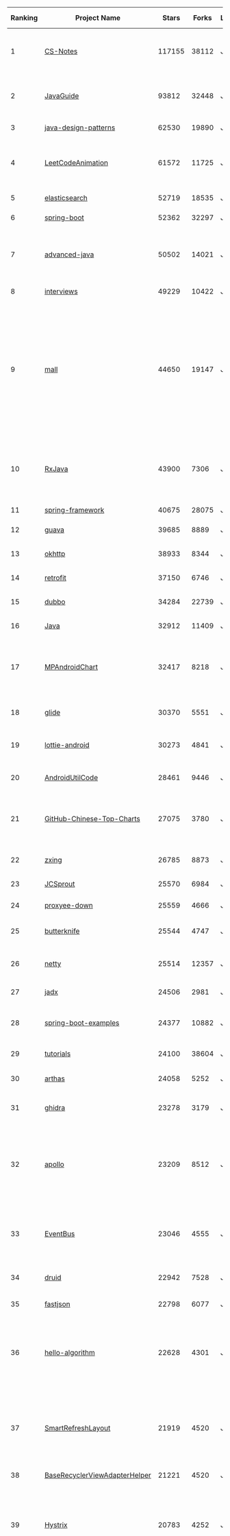 | Ranking | Project Name | Stars | Forks | Language | Open Issues | Description | Last Commit |
| ------- | ------------ | ----- | ----- | -------- | ----------- | ----------- | ----------- |
| 1 | [CS-Notes](https://github.com/CyC2018/CS-Notes) | 117155 | 38112 | Java | 52 | :books: 技术面试必备基础知识、Leetcode、计算机操作系统、计算机网络、系统设计、Java、Python、C++ | 2020-12-10T06:45:51Z |
| 2 | [JavaGuide](https://github.com/Snailclimb/JavaGuide) | 93812 | 32448 | Java | 32 | 「Java学习+面试指南」一份涵盖大部分 Java 程序员所需要掌握的核心知识。准备 Java 面试，首选 JavaGuide！ | 2020-12-15T16:29:51Z |
| 3 | [java-design-patterns](https://github.com/iluwatar/java-design-patterns) | 62530 | 19890 | Java | 239 | Design patterns implemented in Java | 2020-12-13T15:35:38Z |
| 4 | [LeetCodeAnimation](https://github.com/MisterBooo/LeetCodeAnimation) | 61572 | 11725 | Java | 8 | Demonstrate all the questions on LeetCode in the form of animation.（用动画的形式呈现解LeetCode题目的思路） | 2020-09-30T01:43:30Z |
| 5 | [elasticsearch](https://github.com/elastic/elasticsearch) | 52719 | 18535 | Java | 3058 | Open Source, Distributed, RESTful Search Engine | 2020-12-18T01:31:51Z |
| 6 | [spring-boot](https://github.com/spring-projects/spring-boot) | 52362 | 32297 | Java | 496 | Spring Boot | 2020-12-17T15:45:13Z |
| 7 | [advanced-java](https://github.com/doocs/advanced-java) | 50502 | 14021 | Java | 1 | 😮 互联网 Java 工程师进阶知识完全扫盲：涵盖高并发、分布式、高可用、微服务、海量数据处理等领域知识，后端同学必看，前端同学也可学习 | 2020-12-07T01:21:24Z |
| 8 | [interviews](https://github.com/kdn251/interviews) | 49229 | 10422 | Java | 85 | Everything you need to know to get the job. | 2020-12-11T21:38:11Z |
| 9 | [mall](https://github.com/macrozheng/mall) | 44650 | 19147 | Java | 26 | mall项目是一套电商系统，包括前台商城系统及后台管理系统，基于SpringBoot+MyBatis实现，采用Docker容器化部署。 前台商城系统包含首页门户、商品推荐、商品搜索、商品展示、购物车、订单流程、会员中心、客户服务、帮助中心等模块。 后台管理系统包含商品管理、订单管理、会员管理、促销管理、运营管理、内容管理、统计报表、财务管理、权限管理、设置等模块。 | 2020-12-17T04:25:07Z |
| 10 | [RxJava](https://github.com/ReactiveX/RxJava) | 43900 | 7306 | Java | 12 | RxJava – Reactive Extensions for the JVM – a library for composing asynchronous and event-based programs using observable sequences for the Java VM. | 2020-12-15T07:59:03Z |
| 11 | [spring-framework](https://github.com/spring-projects/spring-framework) | 40675 | 28075 | Java | 1198 | Spring Framework | 2020-12-18T00:59:47Z |
| 12 | [guava](https://github.com/google/guava) | 39685 | 8889 | Java | 726 | Google core libraries for Java | 2020-12-17T22:08:45Z |
| 13 | [okhttp](https://github.com/square/okhttp) | 38933 | 8344 | Java | 92 | Square’s meticulous HTTP client for the JVM, Android, and GraalVM. | 2020-12-15T17:46:15Z |
| 14 | [retrofit](https://github.com/square/retrofit) | 37150 | 6746 | Java | 130 | A type-safe HTTP client for Android and the JVM | 2020-12-11T00:28:10Z |
| 15 | [dubbo](https://github.com/apache/dubbo) | 34284 | 22739 | Java | 938 | Apache Dubbo is a high-performance, java based, open source RPC framework. | 2020-12-17T02:14:00Z |
| 16 | [Java](https://github.com/TheAlgorithms/Java) | 32912 | 11409 | Java | 764 | All Algorithms implemented in Java | 2020-12-14T09:15:53Z |
| 17 | [MPAndroidChart](https://github.com/PhilJay/MPAndroidChart) | 32417 | 8218 | Java | 1891 | A powerful 🚀 Android chart view / graph view library, supporting line- bar- pie- radar- bubble- and candlestick charts as well as scaling, panning and animations. | 2020-12-08T08:57:53Z |
| 18 | [glide](https://github.com/bumptech/glide) | 30370 | 5551 | Java | 183 | An image loading and caching library for Android focused on smooth scrolling | 2020-12-17T22:40:12Z |
| 19 | [lottie-android](https://github.com/airbnb/lottie-android) | 30273 | 4841 | Java | 39 | Render After Effects animations natively on Android and iOS, Web, and React Native | 2020-12-06T20:42:06Z |
| 20 | [AndroidUtilCode](https://github.com/Blankj/AndroidUtilCode) | 28461 | 9446 | Java | 34 | :fire: Android developers should collect the following utils(updating). | 2020-12-11T08:21:36Z |
| 21 | [GitHub-Chinese-Top-Charts](https://github.com/kon9chunkit/GitHub-Chinese-Top-Charts) | 27075 | 3780 | Java | 84 | :cn: GitHub中文排行榜，帮助你发现高分优秀中文项目、更高效地吸收国人的优秀经验成果；榜单每周更新一次，敬请关注！ | 2020-12-14T07:51:29Z |
| 22 | [zxing](https://github.com/zxing/zxing) | 26785 | 8873 | Java | 8 | ZXing ("Zebra Crossing") barcode scanning library for Java, Android | 2020-12-09T17:29:13Z |
| 23 | [JCSprout](https://github.com/crossoverJie/JCSprout) | 25570 | 6984 | Java | 38 | 👨‍🎓 Java Core Sprout : basic, concurrent, algorithm  | 2020-10-12T18:43:36Z |
| 24 | [proxyee-down](https://github.com/proxyee-down-org/proxyee-down) | 25559 | 4666 | Java | 211 | http下载工具，基于http代理，支持多连接分块下载 | 2020-08-11T09:34:25Z |
| 25 | [butterknife](https://github.com/JakeWharton/butterknife) | 25544 | 4747 | Java | 113 | Bind Android views and callbacks to fields and methods. | 2020-09-04T02:00:13Z |
| 26 | [netty](https://github.com/netty/netty) | 25514 | 12357 | Java | 472 | Netty project - an event-driven asynchronous network application framework | 2020-12-17T18:07:39Z |
| 27 | [jadx](https://github.com/skylot/jadx) | 24506 | 2981 | Java | 144 | Dex to Java decompiler | 2020-12-16T16:12:13Z |
| 28 | [spring-boot-examples](https://github.com/ityouknow/spring-boot-examples) | 24377 | 10882 | Java | 5 | about learning Spring Boot via examples. Spring Boot 教程、技术栈示例代码，快速简单上手教程。  | 2020-12-15T13:16:16Z |
| 29 | [tutorials](https://github.com/eugenp/tutorials) | 24100 | 38604 | Java | 30 | Just Announced - "Learn Spring Security OAuth":  | 2020-12-17T16:10:52Z |
| 30 | [arthas](https://github.com/alibaba/arthas) | 24058 | 5252 | Java | 173 | Alibaba Java Diagnostic Tool Arthas/Alibaba Java诊断利器Arthas | 2020-12-17T09:53:18Z |
| 31 | [ghidra](https://github.com/NationalSecurityAgency/ghidra) | 23278 | 3179 | Java | 1064 | Ghidra is a software reverse engineering (SRE) framework | 2020-12-17T18:59:25Z |
| 32 | [apollo](https://github.com/ctripcorp/apollo) | 23209 | 8512 | Java | 165 | Apollo（阿波罗）是携程框架部门研发的分布式配置中心，能够集中化管理应用不同环境、不同集群的配置，配置修改后能够实时推送到应用端，并且具备规范的权限、流程治理等特性，适用于微服务配置管理场景。 | 2020-12-13T13:57:49Z |
| 33 | [EventBus](https://github.com/greenrobot/EventBus) | 23046 | 4555 | Java | 136 | Event bus for Android and Java that simplifies communication between Activities, Fragments, Threads, Services, etc. Less code, better quality. | 2020-03-04T03:28:27Z |
| 34 | [druid](https://github.com/alibaba/druid) | 22942 | 7528 | Java | 1899 | 阿里巴巴计算平台事业部出品，为监控而生的数据库连接池 | 2020-12-16T15:01:12Z |
| 35 | [fastjson](https://github.com/alibaba/fastjson) | 22798 | 6077 | Java | 1534 | A fast JSON parser/generator for Java.   | 2020-12-09T19:04:41Z |
| 36 | [hello-algorithm](https://github.com/geekxh/hello-algorithm) | 22628 | 4301 | Java | 1 | 🌍「算法面试+算法知识」针对小白的算法训练 \| 还包括：1、阿里、字节、滴滴 百篇大厂面经汇总 2、千本开源电子书  3、百张思维导图 （右侧来个 star 吧 🌹，English version supported） | 2020-11-20T05:49:43Z |
| 37 | [SmartRefreshLayout](https://github.com/scwang90/SmartRefreshLayout) | 21919 | 4520 | Java | 120 | 🔥下拉刷新、上拉加载、二级刷新、淘宝二楼、RefreshLayout、OverScroll，Android智能下拉刷新框架，支持越界回弹、越界拖动，具有极强的扩展性，集成了几十种炫酷的Header和 Footer。 | 2020-10-18T13:28:09Z |
| 38 | [BaseRecyclerViewAdapterHelper](https://github.com/CymChad/BaseRecyclerViewAdapterHelper) | 21221 | 4520 | Java | 296 | BRVAH:Powerful and flexible RecyclerAdapter | 2020-12-09T05:59:59Z |
| 39 | [Hystrix](https://github.com/Netflix/Hystrix) | 20783 | 4252 | Java | 382 | Hystrix is a latency and fault tolerance library designed to isolate points of access to remote systems, services and 3rd party libraries, stop cascading failure and enable resilience in complex distributed systems where failure is inevitable. | 2020-11-02T23:53:36Z |
| 40 | [spring-boot-demo](https://github.com/xkcoding/spring-boot-demo) | 19702 | 6815 | Java | 69 | 该项目已成功集成 actuator(监控)、admin(可视化监控)、logback(日志)、aopLog(通过AOP记录web请求日志)、统一异常处理(json级别和页面级别)、freemarker(模板引擎)、thymeleaf(模板引擎)、Beetl(模板引擎)、Enjoy(模板引擎)、JdbcTemplate(通用JDBC操作数据库)、JPA(强大的ORM框架)、mybatis(强大的ORM框架)、通用Mapper(快速操作Mybatis)、PageHelper(通用的Mybatis分页插件)、mybatis-plus(快速操作Mybatis)、BeetlSQL(强大的ORM框架)、upload(本地文件上传和七牛云文件上传)、redis(缓存)、ehcache(缓存)、email(发送各种类型邮件)、task(基础定时任务)、quartz(动态管理定时任务)、xxl-job(分布式定时任务)、swagger(API接口管理测试)、security(基于RBAC的动态权限认证)、SpringSession(Session共享)、Zookeeper(结合AOP实现分布式锁)、RabbitMQ(消息队列)、Kafka(消息队列)、websocket(服务端推送监控服务器运行信息)、socket.io(聊天室)、ureport2(中国式报表)、打包成war文件、集成 ElasticSearch(基本操作和高级查询)、Async(异步任务)、集成Dubbo(采用官方的starter)、MongoDB(文档数据库)、neo4j(图数据库)、docker(容器化)、JPA多数据源、Mybatis多数据源、代码生成器、GrayLog(日志收集)、JustAuth(第三方登录)、LDAP(增删改查)、动态添加/切换数据源、单机限流(AOP + Guava RateLimiter)、分布式限流(AOP + Redis + Lua)、ElasticSearch 7.x(使用官方 Rest High Level Client)、HTTPS、Flyway(数据库初始化)、UReport2(中国式复杂报表)。 | 2020-12-12T08:48:38Z |
| 41 | [vhr](https://github.com/lenve/vhr) | 19664 | 8276 | Java | 152 | 微人事是一个前后端分离的人力资源管理系统，项目采用SpringBoot+Vue开发。 | 2020-12-18T01:33:13Z |
| 42 | [selenium](https://github.com/SeleniumHQ/selenium) | 19339 | 6084 | Java | 345 | A browser automation framework and ecosystem. | 2020-12-17T23:04:01Z |
| 43 | [RxAndroid](https://github.com/ReactiveX/RxAndroid) | 19245 | 2985 | Java | 0 | RxJava bindings for Android | 2020-09-30T18:52:56Z |
| 44 | [toBeTopJavaer](https://github.com/hollischuang/toBeTopJavaer) | 19023 | 4343 | Java | 25 | To Be Top Javaer - Java工程师成神之路 | 2020-12-15T10:24:21Z |
| 45 | [gson](https://github.com/google/gson) | 18934 | 3665 | Java | 623 | A Java serialization/deserialization library to convert Java Objects into JSON and back | 2020-12-11T21:03:16Z |
| 46 | [seata](https://github.com/seata/seata) | 18160 | 5350 | Java | 495 | :fire: Seata is an easy-to-use, high-performance, open source distributed transaction solution. | 2020-12-17T13:54:39Z |
| 47 | [easyexcel](https://github.com/alibaba/easyexcel) | 18123 | 4792 | Java | 174 | 快速、简单避免OOM的java处理Excel工具 | 2020-12-17T01:32:14Z |
| 48 | [jeecg-boot](https://github.com/zhangdaiscott/jeecg-boot) | 17886 | 6872 | Java | 37 | 基于代码生成器的低代码平台，超越传统商业平台！前后端分离架构SpringBoot 2.x，SpringCloud，Ant Design&Vue，Mybatis-plus，Shiro，JWT。强大的代码生成器让前后端代码一键生成，无需写任何代码! 引领新低代码开发模式OnlineCoding->代码生成->手工MERGE，帮助Java项目解决70%重复工作，让开发更关注业务，既能快速提高开发效率，帮助公司节省成本，同时又不失灵活性。 | 2020-12-17T08:55:42Z |
| 49 | [SpringAll](https://github.com/wuyouzhuguli/SpringAll) | 17884 | 5363 | Java | 9 | 循序渐进，学习Spring Boot、Spring Boot & Shiro、Spring Batch、Spring Cloud、Spring Cloud Alibaba、Spring Security & Spring Security OAuth2，博客Spring系列源码：https://mrbird.cc | 2020-05-13T13:44:05Z |
| 50 | [libgdx](https://github.com/libgdx/libgdx) | 17821 | 6091 | Java | 191 | Desktop/Android/HTML5/iOS Java game development framework | 2020-12-18T00:40:36Z |
| 51 | [picasso](https://github.com/square/picasso) | 17777 | 4007 | Java | 211 | A powerful image downloading and caching library for Android | 2020-11-02T17:08:54Z |
| 52 | [kafka](https://github.com/apache/kafka) | 17585 | 9385 | Java | 773 | Mirror of Apache Kafka | 2020-12-18T01:16:45Z |
| 53 | [miaosha](https://github.com/qiurunze123/miaosha) | 17522 | 4406 | Java | 38 | ⭐⭐⭐⭐秒杀系统设计与实现.互联网工程师进阶与分析🙋🐓 | 2020-12-15T04:18:30Z |
| 54 | [halo](https://github.com/halo-dev/halo) | 17515 | 6024 | Java | 80 | ✍  An excellent open source blog publishing application. \| 一个优秀的开源博客发布应用。 | 2020-12-16T08:44:33Z |
| 55 | [PhotoView](https://github.com/chrisbanes/PhotoView) | 17350 | 3789 | Java | 163 | Implementation of ImageView for Android that supports zooming, by various touch gestures. | 2020-09-09T22:30:59Z |
| 56 | [canal](https://github.com/alibaba/canal) | 17146 | 5347 | Java | 505 | 阿里巴巴 MySQL binlog 增量订阅&消费组件  | 2020-12-09T09:34:49Z |
| 57 | [dbeaver](https://github.com/dbeaver/dbeaver) | 17143 | 1541 | Java | 1214 | Free universal database tool and SQL client | 2020-12-17T20:35:11Z |
| 58 | [hutool](https://github.com/looly/hutool) | 17139 | 5170 | Java | 3 | A set of tools that keep Java sweet. | 2020-12-17T12:22:30Z |
| 59 | [ExoPlayer](https://github.com/google/ExoPlayer) | 16926 | 5027 | Java | 469 | An extensible media player for Android | 2020-12-17T11:44:19Z |
| 60 | [spring-cloud-alibaba](https://github.com/alibaba/spring-cloud-alibaba) | 16912 | 5079 | Java | 319 | Spring Cloud Alibaba provides a one-stop solution for application development for the distributed solutions of Alibaba middleware. | 2020-12-15T07:24:14Z |
| 61 | [Android-Universal-Image-Loader](https://github.com/nostra13/Android-Universal-Image-Loader) | 16768 | 6290 | Java | 437 | Powerful and flexible library for loading, caching and displaying images on Android. | 2020-04-06T21:07:32Z |
| 62 | [xxl-job](https://github.com/xuxueli/xxl-job) | 16684 | 7148 | Java | 376 | A distributed task scheduling framework.（分布式任务调度平台XXL-JOB） | 2020-12-15T07:25:38Z |
| 63 | [jenkins](https://github.com/jenkinsci/jenkins) | 16619 | 6601 | Java | 63 | Jenkins automation server | 2020-12-17T17:50:32Z |
| 64 | [fresco](https://github.com/facebook/fresco) | 16417 | 3753 | Java | 141 | An Android library for managing images and the memory they use. | 2020-12-17T15:17:49Z |
| 65 | [DoraemonKit](https://github.com/didi/DoraemonKit) | 16086 | 2251 | Java | 93 | A full-featured App (iOS & Android) development assistant. You deserve it.  简称 "DoKit" 。一款功能齐全的客户端（ iOS 、Android、微信小程序 ）研发助手，你值得拥有。https://www.dokit.cn/ | 2020-12-12T20:12:56Z |
| 66 | [bazel](https://github.com/bazelbuild/bazel) | 15950 | 2787 | Java | 1978 | a fast, scalable, multi-language and extensible build system | 2020-12-18T00:44:03Z |
| 67 | [zheng](https://github.com/shuzheng/zheng) | 15780 | 7403 | Java | 61 | 基于Spring+SpringMVC+Mybatis分布式敏捷开发系统架构，提供整套公共微服务服务模块：集中权限管理（单点登录）、内容管理、支付中心、用户管理（支持第三方登录）、微信平台、存储系统、配置中心、日志分析、任务和通知等，支持服务治理、监控和追踪，努力为中小型企业打造全方位J2EE企业级开发解决方案。 | 2020-10-13T04:58:08Z |
| 68 | [skywalking](https://github.com/apache/skywalking) | 15555 | 4564 | Java | 65 | APM, Application Performance Monitoring System | 2020-12-18T01:03:11Z |
| 69 | [tinker](https://github.com/Tencent/tinker) | 15528 | 3109 | Java | 349 | Tinker is a hot-fix solution library for Android, it supports dex, library and resources update without reinstall apk. | 2020-12-11T08:56:56Z |
| 70 | [nacos](https://github.com/alibaba/nacos) | 15465 | 5682 | Java | 275 | an easy-to-use dynamic service discovery, configuration and service management platform for building cloud native applications. | 2020-12-17T16:30:29Z |
| 71 | [GSYVideoPlayer](https://github.com/CarGuo/GSYVideoPlayer) | 15415 | 3434 | Java | 19 | 视频播放器（IJKplayer、ExoPlayer、MediaPlayer），HTTPS，支持弹幕，外挂字幕，支持滤镜、水印、gif截图，片头广告、中间广告，多个同时播放，支持基本的拖动，声音、亮度调节，支持边播边缓存，支持视频自带rotation的旋转（90,270之类），重力旋转与手动旋转的同步支持，支持列表播放 ，列表全屏动画，视频加载速度，列表小窗口支持拖动，动画效果，调整比例，多分辨率切换，支持切换播放器，进度条小窗口预览，列表切换详情页面无缝播放，rtsp、concat、mpeg。  | 2020-12-14T06:06:28Z |
| 72 | [redisson](https://github.com/redisson/redisson) | 15206 | 3715 | Java | 209 | Redisson - Redis Java client with features of In-Memory Data Grid. Over 50 Redis based Java objects and services: Set, Multimap, SortedSet, Map, List, Queue, Deque, Semaphore, Lock, AtomicLong, Map Reduce, Publish / Subscribe, Bloom filter, Spring Cache, Tomcat, Scheduler, JCache API, Hibernate, MyBatis, RPC, local cache ... | 2020-12-16T10:28:36Z |
| 73 | [litemall](https://github.com/linlinjava/litemall) | 14977 | 6006 | Java | 33 | 又一个小商城。litemall = Spring Boot后端 + Vue管理员前端 + 微信小程序用户前端 + Vue用户移动端 | 2020-12-12T09:41:49Z |
| 74 | [flink](https://github.com/apache/flink) | 14952 | 8231 | Java | 455 | Apache Flink | 2020-12-18T01:59:27Z |
| 75 | [Sentinel](https://github.com/alibaba/Sentinel) | 14773 | 4993 | Java | 311 | A powerful flow control component enabling reliability, resilience and monitoring for microservices. (面向云原生微服务的高可用流控防护组件) | 2020-12-17T02:36:06Z |
| 76 | [mybatis-3](https://github.com/mybatis/mybatis-3) | 14761 | 9920 | Java | 161 | MyBatis SQL mapper framework for Java | 2020-12-17T15:51:56Z |
| 77 | [cat](https://github.com/dianping/cat) | 14702 | 4677 | Java | 114 | CAT 作为服务端项目基础组件，提供了 Java, C/C++, Node.js, Python, Go 等多语言客户端，已经在美团点评的基础架构中间件框架（MVC框架，RPC框架，数据库框架，缓存框架等，消息队列，配置系统等）深度集成，为美团点评各业务线提供系统丰富的性能指标、健康状况、实时告警等。 | 2020-12-07T14:01:35Z |
| 78 | [SpringCloudLearning](https://github.com/forezp/SpringCloudLearning) | 14696 | 7259 | Java | 44 | 《史上最简单的Spring Cloud教程源码》 | 2020-06-10T10:16:16Z |
| 79 | [Android-CleanArchitecture](https://github.com/android10/Android-CleanArchitecture) | 14639 | 3263 | Java | 143 | This is a sample app that is part of a series of blog posts I have written about how to architect an android application using Uncle Bob's clean architecture approach. | 2020-09-30T19:55:06Z |
| 80 | [HikariCP](https://github.com/brettwooldridge/HikariCP) | 14247 | 2179 | Java | 289 | 光 HikariCP・A solid, high-performance, JDBC connection pool at last. | 2020-11-30T07:54:12Z |
| 81 | [java8-tutorial](https://github.com/winterbe/java8-tutorial) | 14194 | 3444 | Java | 19 | Modern Java - A Guide to Java 8 | 2020-10-30T02:33:19Z |
| 82 | [graal](https://github.com/oracle/graal) | 14176 | 1058 | Java | 699 | GraalVM: Run Programs Faster Anywhere :rocket: | 2020-12-18T02:00:48Z |
| 83 | [Signal-Android](https://github.com/signalapp/Signal-Android) | 14162 | 3577 | Java | 919 | A private messenger for Android. | 2020-12-17T23:02:49Z |
| 84 | [FizzBuzzEnterpriseEdition](https://github.com/EnterpriseQualityCoding/FizzBuzzEnterpriseEdition) | 13854 | 612 | Java | 318 | FizzBuzz Enterprise Edition is a no-nonsense implementation of FizzBuzz made by serious businessmen for serious business purposes. | 2020-12-14T11:37:41Z |
| 85 | [zipkin](https://github.com/openzipkin/zipkin) | 13815 | 2617 | Java | 140 | Zipkin is a distributed tracing system | 2020-12-18T00:20:15Z |
| 86 | [springboot-learning-example](https://github.com/JeffLi1993/springboot-learning-example) | 13780 | 6651 | Java | 45 | spring boot 实践学习案例，是 spring boot 初学者及核心技术巩固的最佳实践。另外写博客，用 OpenWrite。 | 2020-11-19T16:48:54Z |
| 87 | [lottie-react-native](https://github.com/lottie-react-native/lottie-react-native) | 13646 | 1472 | Java | 110 | Lottie wrapper for React Native. | 2020-12-11T02:57:19Z |
| 88 | [CircleImageView](https://github.com/hdodenhof/CircleImageView) | 13626 | 3017 | Java | 7 | A circular ImageView for Android | 2020-11-28T10:40:26Z |
| 89 | [Material-Animations](https://github.com/lgvalle/Material-Animations) | 13488 | 2573 | Java | 19 | Android Transition animations explanation with examples. | 2019-04-02T15:42:38Z |
| 90 | [disruptor](https://github.com/LMAX-Exchange/disruptor) | 13281 | 3277 | Java | 13 | High Performance Inter-Thread Messaging Library | 2020-12-04T17:38:22Z |
| 91 | [eladmin](https://github.com/elunez/eladmin) | 13110 | 4840 | Java | 2 | 项目基于 Spring Boot 2.1.0 、 Jpa、 Spring Security、redis、Vue的前后端分离的后台管理系统，项目采用分模块开发方式， 权限控制采用 RBAC，支持数据字典与数据权限管理，支持一键生成前后端代码，支持动态路由 | 2020-12-15T05:33:22Z |
| 92 | [rocketmq](https://github.com/apache/rocketmq) | 13069 | 7105 | Java | 321 | Mirror of Apache RocketMQ | 2020-12-16T02:07:59Z |
| 93 | [shardingsphere](https://github.com/apache/shardingsphere) | 12999 | 4384 | Java | 147 | Distributed database middleware | 2020-12-17T13:55:55Z |
| 94 | [ARouter](https://github.com/alibaba/ARouter) | 12686 | 2219 | Java | 27 | 💪 A framework for assisting in the renovation of Android componentization (帮助 Android App 进行组件化改造的路由框架) | 2020-11-06T10:33:51Z |
| 95 | [logger](https://github.com/orhanobut/logger) | 12581 | 2020 | Java | 62 | ✔️ Simple, pretty and powerful logger for android | 2020-10-29T10:49:01Z |
| 96 | [QMUI_Android](https://github.com/Tencent/QMUI_Android) | 12507 | 2411 | Java | 336 | 提高 Android UI 开发效率的 UI 库 | 2020-12-17T13:53:02Z |
| 97 | [expo](https://github.com/expo/expo) | 12502 | 2047 | Java | 924 | An open-source platform for making universal native apps with React. Expo runs on Android, iOS, and the web. | 2020-12-18T01:22:01Z |
| 98 | [SpringBoot-Learning](https://github.com/dyc87112/SpringBoot-Learning) | 12500 | 4186 | Java | 47 | Spring Boot基础教程，Spring Boot 2.x版本连载中！！！ | 2020-12-17T08:11:47Z |
| 99 | [Android-PickerView](https://github.com/Bigkoo/Android-PickerView) | 12387 | 3195 | Java | 376 | This is a picker view for android , support linkage effect, timepicker and optionspicker.（时间选择器、省市区三级联动） | 2020-10-23T08:33:39Z |
| 100 | [greenDAO](https://github.com/greenrobot/greenDAO) | 12292 | 2861 | Java | 220 | greenDAO is a light & fast ORM solution for Android that maps objects to SQLite databases. | 2020-08-11T13:03:18Z |

